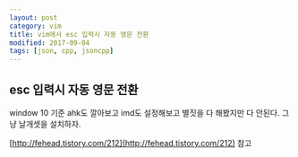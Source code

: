 ```yaml
---
layout: post
category: vim
title: vim에서 esc 입력시 자동 영문 전환
modified: 2017-09-04
tags: [json, cpp, jsoncpp]
---
```


## esc 입력시 자동 영문 전환

window 10 기준 ahk도 깔아보고 imd도 설정해보고 별짓을 다 해봤지만 다 안된다. 그냥 날개셋을 설치하자.

[http://fehead.tistory.com/212](http://fehead.tistory.com/212) 참고



